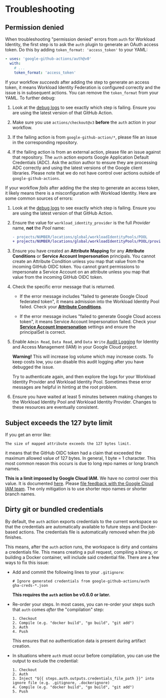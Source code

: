 # Troubleshooting

## Permission denied

When troubleshooting "permission denied" errors from `auth` for Workload
Identity, the first step is to ask the `auth` plugin to generate an OAuth access
token. Do this by adding `token_format: 'access_token'` to your YAML:

```yaml
- uses: 'google-github-actions/auth@v0'
  with:
    # ...
    token_format: 'access_token'
```

If your workflow _succeeds_ after adding the step to generate an access token,
it means Workload Identity Federation is configured correctly and the issue is
in subsequent actions. You can remove the `token_format` from your YAML. To
further debug:

1.  Look at the [debug logs][debug-logs] to see exactly which step is failing.
    Ensure you are using the latest version of that GitHub Action.

1.  Make sure you use `actions/checkout@v3` **before** the `auth` action in your
    workflow.

1.  If the failing action is from `google-github-action/*`, please file an issue
    in the corresponding repository.

1.  If the failing action is from an external action, please file an issue
    against that repository. The `auth` action exports Google Application
    Default Credentials (ADC). Ask the action author to ensure they are
    processing ADC correctly and using the latest versions of the Google client
    libraries. Please note that we do not have control over actions outside of
    `google-github-actions`.

If your workflow _fails_ after adding the the step to generate an access token,
it likely means there is a misconfiguration with Workload Identity. Here are
some common sources of errors:

1.  Look at the [debug logs][debug-logs] to see exactly which step is failing.
    Ensure you are using the latest version of that GitHub Action.

1.  Ensure the value for `workload_identity_provider` is the full _Provider_
    name, **not** the _Pool_ name:

    ```diff
    - projects/NUMBER/locations/global/workloadIdentityPools/POOL
    + projects/NUMBER/locations/global/workloadIdentityPools/POOL/providers/PROVIDER
    ```

1.  Ensure you have created an **Attribute Mapping** for any **Attribute
    Conditions** or **Service Account Impersonation** principals. You cannot
    create an Attribute Condition unless you map that value from the incoming
    GitHub OIDC token. You cannot grant permissions to impersonate a Service
    Account on an attribute unless you map that value from the incoming GitHub
    OIDC token.

1.  Check the specific error message that is returned.

    -   If the error message includes "failed to generate Google Cloud federated
        token", it means admission into the Workload Identity Pool failed. Check
        your [**Attribute Conditions**][attribute-conditions].

    -   If the error message inclues "failed to generate Google Cloud access
        token", it means Service Account Impersonation failed. Check your
        [**Service Account Impersonation**][sa-impersonation] settings and
        ensure the principalSet is correct.

1.  Enable `Admin Read`, `Data Read`, and `Data Write` [Audit Logging][cal] for
    Identity and Access Management (IAM) in your Google Cloud project.

    **Warning!** This will increase log volume which may increase costs. To keep
    costs low, you can disable this audit logging after you have debugged the
    issue.

    Try to authenticate again, and then explore the logs for your Workload
    Identity Provider and Workload Identity Pool. Sometimes these error messages
    are helpful in hinting at the root problem.

1.  Ensure you have waited at least 5 minutes between making changes to the
    Workload Identity Pool and Workload Identity Provider. Changes to these
    resources are eventually consistent.


## Subject exceeds the 127 byte limit

If you get an error like:

```text
The size of mapped attribute exceeds the 127 bytes limit.
```

it means that the GitHub OIDC token had a claim that exceeded the maximum
allowed value of 127 bytes. In general, 1 byte = 1 character. This most common
reason this occurs is due to long repo names or long branch names.

**This is a limit imposed by Google Cloud IAM.** We have no control over
this value. It is documented [here][wif-byte-limit]. Please [file feedback
with the Google Cloud IAM team][iam-feedback]. The only mitigation is to use
shorter repo names or shorter branch names.


## Dirty git or bundled credentials

By default, the `auth` action exports credentials to the current workspace so
that the credentials are automatically available to future steps and
Docker-based actions. The credentials file is automatically removed when the job
finishes.

This means, after the `auth` action runs, the workspace is dirty and contains a
credentials file. This means creating a pull request, compiling a binary, or
building a Docker container, will include said credential file. There are a few
ways to fix this issue:

-   Add and commit the following lines to your `.gitignore`:

    ```text
    # Ignore generated credentials from google-github-actions/auth
    gha-creds-*.json
    ```

    **This requires the `auth` action be v0.6.0 or later.**

-   Re-order your steps. In most cases, you can re-order your steps such
    that `auth` comes _after_ the "compilation" step:

    ```text
    1. Checkout
    2. Compile (e.g. "docker build", "go build", "git add")
    3. Auth
    4. Push
    ```

    This ensures that no authentication data is present during artifact
    creation.

-   In situations where `auth` must occur before compilation, you can use
    the output to exclude the credential:

    ```text
    1. Checkout
    2. Auth
    3. Inject "${{ steps.auth.outputs.credentials_file_path }}" into ignore file (e.g. .gitignore, .dockerignore)
    4. Compile (e.g. "docker build", "go build", "git add")
    5. Push
    ```

[attribute-conditions]: https://cloud.google.com/iam/docs/workload-identity-federation#conditions
[sa-impersonation]: https://cloud.google.com/iam/docs/workload-identity-federation#impersonation
[debug-logs]: https://docs.github.com/en/actions/monitoring-and-troubleshooting-workflows/enabling-debug-logging
[iam-feedback]: https://cloud.google.com/iam/docs/getting-support
[wif-byte-limit]: https://cloud.google.com/iam/docs/configuring-workload-identity-federation
[cal]: https://cloud.google.com/logging/docs/audit/configure-data-access
